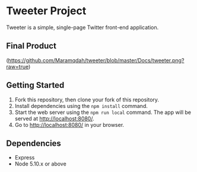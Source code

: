 # Tweeter Project

Tweeter is a simple, single-page Twitter front-end application.


## Final Product

(https://github.com/Maramqdah/tweeter/blob/master/Docs/tweeter.png?raw=true)

## Getting Started

1. Fork this repository, then clone your fork of this repository.
2. Install dependencies using the `npm install` command.
3. Start the web server using the `npm run local` command. The app will be served at <http://localhost:8080/>.
4. Go to <http://localhost:8080/> in your browser.

## Dependencies

- Express
- Node 5.10.x or above
